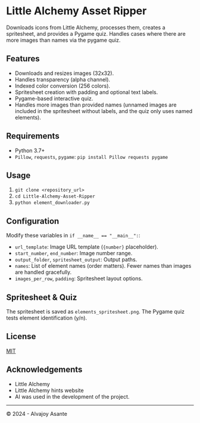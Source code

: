 # Little Alchemy Asset Ripper

Downloads icons from Little Alchemy, processes them, creates a spritesheet, and provides a Pygame quiz. Handles cases where there are more images than names via the pygame quiz.

## Features

*   Downloads and resizes images (32x32).
*   Handles transparency (alpha channel).
*   Indexed color conversion (256 colors).
*   Spritesheet creation with padding and optional text labels.
*   Pygame-based interactive quiz.
*   Handles more images than provided names (unnamed images are included in the spritesheet without labels, and the quiz only uses named elements).

## Requirements

*   Python 3.7+
*   `Pillow`, `requests`, `pygame`: `pip install Pillow requests pygame`

## Usage

1.  `git clone <repository_url>`
2.  `cd Little-Alchemy-Asset-Ripper`
3.  `python element_downloader.py`

## Configuration

Modify these variables in `if __name__ == "__main__":`:

*   `url_template`: Image URL template (`{number}` placeholder).
*   `start_number`, `end_number`: Image number range.
*   `output_folder`, `spritesheet_output`: Output paths.
*   `names`: List of element names (order matters). Fewer names than images are handled gracefully.
*   `images_per_row`, `padding`: Spritesheet layout options.

## Spritesheet & Quiz

The spritesheet is saved as `elements_spritesheet.png`. The Pygame quiz tests element identification (y/n).

## License

[MIT](/LICENSE)

## Acknowledgements

*   Little Alchemy
*   Little Alchemy hints website
*   AI was used in the development of the project.

---
©️ 2024 - Alvajoy Asante
